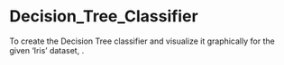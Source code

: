 # Decision_Tree_Classifier
To create the Decision Tree classifier and visualize it graphically for the given ‘Iris’ dataset, . 
